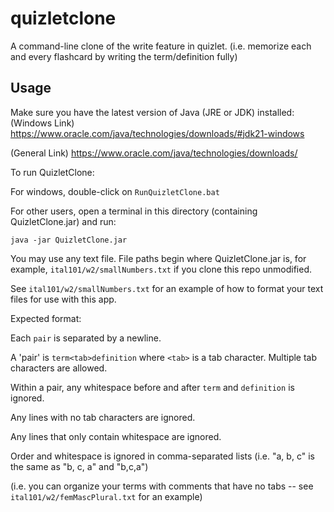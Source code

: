 ﻿# quizletclone
A command-line clone of the write feature in quizlet.
(i.e. memorize each and every flashcard by writing the term/definition fully)

## Usage

Make sure you have the latest version of Java (JRE or JDK) installed:
(Windows Link)
https://www.oracle.com/java/technologies/downloads/#jdk21-windows

(General Link)
https://www.oracle.com/java/technologies/downloads/

To run QuizletClone:

For windows, double-click on `RunQuizletClone.bat`

For other users, open a terminal in this directory (containing QuizletClone.jar) and run:

`java -jar QuizletClone.jar`

You may use any text file. File paths begin where QuizletClone.jar is,
for example, `ital101/w2/smallNumbers.txt` if you clone this repo unmodified.

See `ital101/w2/smallNumbers.txt` for an example of how to format your text files for use with this app.

Expected format:

Each `pair` is separated by a newline.

A 'pair' is `term<tab>definition` where `<tab>` is a tab character. Multiple tab characters are allowed.

Within a pair, any whitespace before and after `term` and `definition` is ignored.

Any lines with no tab characters are ignored.

Any lines that only contain whitespace are ignored.

Order and whitespace is ignored in comma-separated lists (i.e. "a, b, c" is the same as "b, c, a" and "b,c,a")

(i.e. you can organize your terms with comments that have no tabs -- see `ital101/w2/femMascPlural.txt` for an example)
